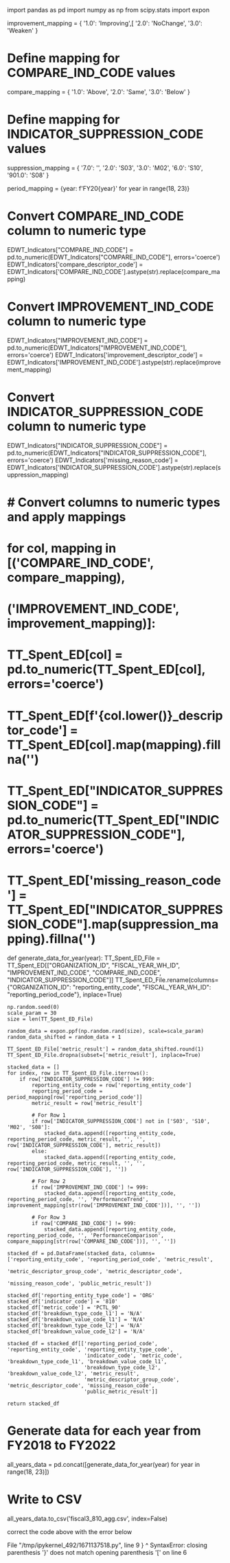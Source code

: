 import pandas as pd
import numpy as np
from scipy.stats import expon

improvement_mapping = {
    '1.0': 'Improving',[
    '2.0': 'NoChange',
    '3.0': 'Weaken'
}

# Define mapping for COMPARE_IND_CODE values
compare_mapping = {
    '1.0': 'Above',
    '2.0': 'Same',
    '3.0': 'Below'
}

# Define mapping for INDICATOR_SUPPRESSION_CODE values 
suppression_mapping = {
   '7.0': '',
   '2.0': 'S03',
   '3.0': 'M02',
   '6.0': 'S10',
   '901.0': 'S08'
}

period_mapping = {year: f'FY20{year}' for year in range(18, 23)}



# Convert COMPARE_IND_CODE column to numeric type
EDWT_Indicators["COMPARE_IND_CODE"] = pd.to_numeric(EDWT_Indicators["COMPARE_IND_CODE"], errors='coerce')
EDWT_Indicators['compare_descriptor_code'] = EDWT_Indicators['COMPARE_IND_CODE'].astype(str).replace(compare_mapping)

# Convert IMPROVEMENT_IND_CODE column to numeric type
EDWT_Indicators["IMPROVEMENT_IND_CODE"] = pd.to_numeric(EDWT_Indicators["IMPROVEMENT_IND_CODE"], errors='coerce')
EDWT_Indicators['improvement_descriptor_code'] = EDWT_Indicators['IMPROVEMENT_IND_CODE'].astype(str).replace(improvement_mapping)

# Convert INDICATOR_SUPPRESSION_CODE column to numeric type
EDWT_Indicators["INDICATOR_SUPPRESSION_CODE"] = pd.to_numeric(EDWT_Indicators["INDICATOR_SUPPRESSION_CODE"], errors='coerce')
EDWT_Indicators['missing_reason_code'] = EDWT_Indicators['INDICATOR_SUPPRESSION_CODE'].astype(str).replace(suppression_mapping)

# # Convert columns to numeric types and apply mappings
# for col, mapping in [('COMPARE_IND_CODE', compare_mapping),
#                      ('IMPROVEMENT_IND_CODE', improvement_mapping)]:
#     TT_Spent_ED[col] = pd.to_numeric(TT_Spent_ED[col], errors='coerce')
#     TT_Spent_ED[f'{col.lower()}_descriptor_code'] = TT_Spent_ED[col].map(mapping).fillna('')

# TT_Spent_ED["INDICATOR_SUPPRESSION_CODE"] = pd.to_numeric(TT_Spent_ED["INDICATOR_SUPPRESSION_CODE"], errors='coerce')
# TT_Spent_ED['missing_reason_code'] = TT_Spent_ED["INDICATOR_SUPPRESSION_CODE"].map(suppression_mapping).fillna('')



def generate_data_for_year(year):
    TT_Spent_ED_File = TT_Spent_ED[["ORGANIZATION_ID", "FISCAL_YEAR_WH_ID", 
                                    "IMPROVEMENT_IND_CODE", "COMPARE_IND_CODE", 
                                    "INDICATOR_SUPPRESSION_CODE"]]
    TT_Spent_ED_File.rename(columns={"ORGANIZATION_ID": "reporting_entity_code", 
                                     "FISCAL_YEAR_WH_ID": "reporting_period_code"}, inplace=True)

    np.random.seed(0)
    scale_param = 30
    size = len(TT_Spent_ED_File)

    random_data = expon.ppf(np.random.rand(size), scale=scale_param)
    random_data_shifted = random_data + 1

    TT_Spent_ED_File['metric_result'] = random_data_shifted.round(1)
    TT_Spent_ED_File.dropna(subset=['metric_result'], inplace=True)

    stacked_data = []
    for index, row in TT_Spent_ED_File.iterrows():
        if row['INDICATOR_SUPPRESSION_CODE'] != 999:
            reporting_entity_code = row['reporting_entity_code']
            reporting_period_code = period_mapping[row['reporting_period_code']]
            metric_result = row['metric_result']

            # For Row 1
            if row['INDICATOR_SUPPRESSION_CODE'] not in ['S03', 'S10', 'M02', 'S08']:
                stacked_data.append([reporting_entity_code, reporting_period_code, metric_result, '', '', row['INDICATOR_SUPPRESSION_CODE'], metric_result])
            else:
                stacked_data.append([reporting_entity_code, reporting_period_code, metric_result, '', '', row['INDICATOR_SUPPRESSION_CODE'], ''])
            
            # For Row 2
            if row['IMPROVEMENT_IND_CODE'] != 999:
                stacked_data.append([reporting_entity_code, reporting_period_code, '', 'PerformanceTrend', improvement_mapping[str(row['IMPROVEMENT_IND_CODE'])], '', ''])
            
            # For Row 3
            if row['COMPARE_IND_CODE'] != 999:
                stacked_data.append([reporting_entity_code, reporting_period_code, '', 'PerformanceComparison', compare_mapping[str(row['COMPARE_IND_CODE'])], '', ''])

    stacked_df = pd.DataFrame(stacked_data, columns=['reporting_entity_code', 'reporting_period_code', 'metric_result', 
                                                     'metric_descriptor_group_code', 'metric_descriptor_code', 
                                                     'missing_reason_code', 'public_metric_result'])

    stacked_df['reporting_entity_type_code'] = 'ORG'
    stacked_df['indicator_code'] = '810'
    stacked_df['metric_code'] = 'PCTL_90'
    stacked_df['breakdown_type_code_l1'] = 'N/A'
    stacked_df['breakdown_value_code_l1'] = 'N/A'
    stacked_df['breakdown_type_code_l2'] = 'N/A'
    stacked_df['breakdown_value_code_l2'] = 'N/A'

    stacked_df = stacked_df[['reporting_period_code', 'reporting_entity_code', 'reporting_entity_type_code', 
                             'indicator_code', 'metric_code', 'breakdown_type_code_l1', 'breakdown_value_code_l1', 
                             'breakdown_type_code_l2', 'breakdown_value_code_l2', 'metric_result', 
                             'metric_descriptor_group_code', 'metric_descriptor_code', 'missing_reason_code', 
                             'public_metric_result']]

    return stacked_df

# Generate data for each year from FY2018 to FY2022
all_years_data = pd.concat([generate_data_for_year(year) for year in range(18, 23)])

# Write to CSV
all_years_data.to_csv('fiscal3_810_agg.csv', index=False)


correct the code above with the error below 

  File "/tmp/ipykernel_492/1671137518.py", line 9
    }
    ^
SyntaxError: closing parenthesis '}' does not match opening parenthesis '[' on line 6
